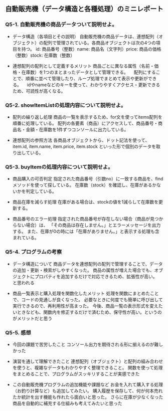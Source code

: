 ## 自動販売機（データ構造と各種処理）のミニレポート
### Q5-1. 自動販売機の商品データついて説明せよ。
* データ構造（各項目とその説明）
自動販売機の商品データは、連想配列（オブジェクト）の配列で管理されている。各商品オブジェクトは次の4つの項目を持つ。
id: 商品番号（整数）name: 商品名（文字列）price: 商品の価格（整数）stock: 在庫数（整数）

* 連想配列の配列として定義するメリット
  商品ごとに異なる属性（名前・価格・在庫数）を1つのまとまったデータとして管理できる。
　配列にすることで、順番に並べて管理したり、ループ処理でまとめて表示や更新ができる。
　idやnameなどのキーを使って、わかりやすくアクセス・更新できるため、可読性が高くなる。

### Q5-2. showItemListの処理内容について説明せよ。
* 配列の繰り返し処理
商品の一覧を表示するため、for文を使ってitems配列を順番に処理している。
配列の各要素（商品）にアクセスして、商品番号・商品名・金額・在庫数を1件ずつコンソールに出力している。

* 連想配列の参照方法
各商品オブジェクトから、ドット記法を使って、item.id, item.name, item.price, item.stock
といった形で個別のデータを取り出している。
### Q5-3. buyItemの処理内容について説明せよ。
* 商品購入の可否判定
指定された商品番号（引数no）に一致する商品を、findメソッドを使って探している。
在庫数（stock）を確認し、在庫があるかないかを判定している。

* 商品在庫を減らす処理
在庫がある場合は、stockの値を1減らして在庫数を更新する。
* 商品番号のエラー処理
 指定された商品番号が存在しない場合（商品が見つからない場合）は、
「その商品は存在しません。」とエラーメッセージを出力する。
また、在庫が0の時には「在庫がありません。」と表示する処理も含まれている。 
### Q5-4. プログラムの考察
* データ構造について
商品データを連想配列の配列で管理することで、データの追加・更新・検索がしやすくなった。
商品の属性が増えた場合でも、オブジェクトにプロパティを追加するだけで対応できるため、拡張性が高い。　と思われる

* 商品一覧表示と購入処理を関数化したメリット
処理を関数にまとめたことで、コードの見通しが良くなった。
必要なときに何度でも簡単に呼び出して実行できるので、再利用性が高まった。
今後、商品一覧の表示形式を変えたいときなども、関数内を修正するだけで済むため、保守性が高い。というのがメリットだと思う

### Q5-5. 感想
* 今回の課題で苦労したこと
 コンソール出力を期待される形に揃えるのが難しかった

* 演習を通して理解できたこと
連想配列（オブジェクト）と配列の組み合わせを使うと、複雑なデータもわかりやすく整理できること。
関数を使って処理をまとめることで、プログラムがスッキリすることが実感できた

* この自動販売機プログラムの追加機能や課題など
お金を入れて購入する処理（お釣り計算など）も追加してみたい。
購入履歴を保存して、何が何本売れたか統計を出す機能も作れたら面白いと思った。
さらに在庫が少なくなった商品を自動的に補充する仕組みも考えてみたいと思った



